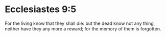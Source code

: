 # Ecclesiastes 9:5

For the living know that they shall die: but the dead know not any thing, neither have they any more a reward; for the memory of them is forgotten.
